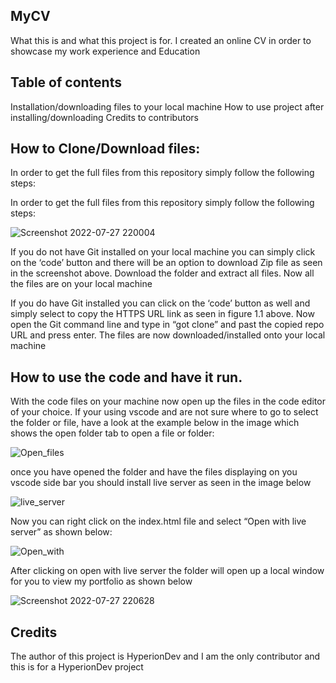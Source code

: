 ## MyCV
What this is and what this project is for.
I created an online CV in order to showcase my work experience and Education

## Table of contents
Installation/downloading files to your local machine
How to use project after installing/downloading
Credits to contributors

## How to Clone/Download files:
In order to get the full files from this repository simply follow the following steps:

In order to get the full files from this repository simply follow the following steps:

![Screenshot 2022-07-27 220004](https://user-images.githubusercontent.com/49390798/181361448-8b578448-c678-4a73-8e38-7c001c4bd012.png)


If you do not have Git installed on your local machine you can simply click on the ‘code’ button and there will be an option to download Zip file as seen in the screenshot above. Download the folder and extract all files. Now all the files are on your local machine

If you do have Git installed you can click on the ‘code’ button as well and simply select to copy the HTTPS URL link as seen in figure 1.1 above. Now open the Git command line and type in “got clone” and past the copied repo URL and press enter. The files are now downloaded/installed onto your local machine

## How to use the code and have it run.

With the code files on your machine now open up the files in the code editor of your choice. If your using vscode and are not sure where to go to select the folder or file, have a look at the example below in the image which shows the open folder tab to open a file or folder:

![Open_files](https://user-images.githubusercontent.com/49390798/181361647-60c371f0-e5ac-4b0b-b54d-83ccd1304888.jpeg)

once you have opened the folder and have the files displaying on you vscode side bar you should install live server as seen in the image below

![live_server](https://user-images.githubusercontent.com/49390798/181361728-c71dbb1c-1cab-4cad-8e37-69b87fa1ab18.png)

Now you can right click on the index.html file and select “Open with live server” as shown below:

![Open_with](https://user-images.githubusercontent.com/49390798/181364710-17c9a2a6-2719-49db-8a46-6ad20a5fcb65.png)





After clicking on open with live server the folder will open up a local window for you to view my portfolio as shown below

![Screenshot 2022-07-27 220628](https://user-images.githubusercontent.com/49390798/181362679-59c2c6cb-04fe-4fb9-952f-f2d2ed37e061.png)


## Credits

The author of this project is HyperionDev and I am the only contributor and this is for a HyperionDev project





